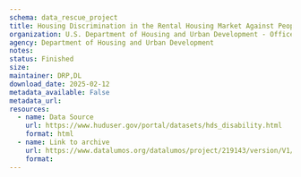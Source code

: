 ```yaml
---
schema: data_rescue_project 
title: Housing Discrimination in the Rental Housing Market Against People Who Are Deaf and People Who Use Wheelchairs- National Study Findings*
organization: U.S. Department of Housing and Urban Development - Office of Policy Development and Research
agency: Department of Housing and Urban Development
notes: 
status: Finished
size: 
maintainer: DRP,DL
download_date: 2025-02-12
metadata_available: False
metadata_url: 
resources:
  - name: Data Source
    url: https://www.huduser.gov/portal/datasets/hds_disability.html
    format: html
  - name: Link to archive
    url: https://www.datalumos.org/datalumos/project/219143/version/V1/view
    format: 
---
```

